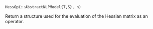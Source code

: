 ```
HessOp(::AbstractNLPModel{T,S}, n)
```

Return a structure used for the evaluation of the Hessian matrix as an operator.
